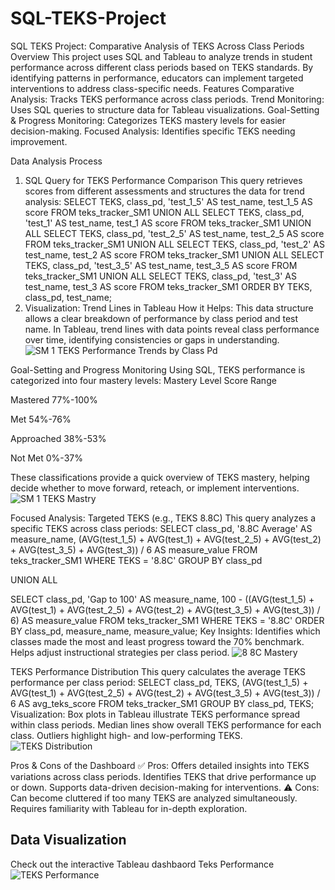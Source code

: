 # SQL-TEKS-Project
SQL TEKS Project: Comparative Analysis of TEKS Across Class Periods
Overview
This project uses SQL and Tableau to analyze trends in student performance across different class periods based on TEKS standards. By identifying patterns in performance, educators can implement targeted interventions to address class-specific needs.
Features
Comparative Analysis: Tracks TEKS performance across class periods.
Trend Monitoring: Uses SQL queries to structure data for Tableau visualizations.
Goal-Setting & Progress Monitoring: Categorizes TEKS mastery levels for easier decision-making.
Focused Analysis: Identifies specific TEKS needing improvement.

Data Analysis Process
1. SQL Query for TEKS Performance Comparison
This query retrieves scores from different assessments and structures the data for trend analysis:
SELECT TEKS, class_pd, 'test_1_5' AS test_name, test_1_5 AS score
FROM teks_tracker_SM1
UNION ALL
SELECT TEKS, class_pd, 'test_1' AS test_name, test_1 AS score
FROM teks_tracker_SM1
UNION ALL
SELECT TEKS, class_pd, 'test_2_5' AS test_name, test_2_5 AS score
FROM teks_tracker_SM1
UNION ALL
SELECT TEKS, class_pd, 'test_2' AS test_name, test_2 AS score
FROM teks_tracker_SM1
UNION ALL
SELECT TEKS, class_pd, 'test_3_5' AS test_name, test_3_5 AS score
FROM teks_tracker_SM1
UNION ALL
SELECT TEKS, class_pd, 'test_3' AS test_name, test_3 AS score
FROM teks_tracker_SM1
ORDER BY TEKS, class_pd, test_name;
2. Visualization: Trend Lines in Tableau
How it Helps:
This data structure allows a clear breakdown of performance by class period and test name.
In Tableau, trend lines with data points reveal class performance over time, identifying consistencies or gaps in understanding.
![SM 1 TEKS Performance Trends by Class Pd](https://github.com/user-attachments/assets/6f9431c7-0be2-4e3e-bb9b-a5d5c473763d)


Goal-Setting and Progress Monitoring
Using SQL, TEKS performance is categorized into four mastery levels:
Mastery Level
Score Range

Mastered
77%-100%

Met
54%-76%

Approached
38%-53%

Not Met
0%-37%

These classifications provide a quick overview of TEKS mastery, helping decide whether to move forward, reteach, or implement interventions.
![SM 1 TEKS Mastry](https://github.com/user-attachments/assets/45edd677-de95-4c85-b2b3-898723eca6c5)


Focused Analysis: Targeted TEKS (e.g., TEKS 8.8C)
This query analyzes a specific TEKS across class periods:
SELECT
    class_pd,
    '8.8C Average' AS measure_name,
    (AVG(test_1_5) + AVG(test_1) + AVG(test_2_5) + AVG(test_2) + AVG(test_3_5) + AVG(test_3)) / 6 AS measure_value
FROM teks_tracker_SM1
WHERE TEKS = '8.8C'
GROUP BY class_pd

UNION ALL

SELECT
    class_pd,
    'Gap to 100' AS measure_name,
    100 - ((AVG(test_1_5) + AVG(test_1) + AVG(test_2_5) + AVG(test_2) + AVG(test_3_5) + AVG(test_3)) / 6) AS measure_value
FROM teks_tracker_SM1
WHERE TEKS = '8.8C'
ORDER BY class_pd, measure_name, measure_value;
Key Insights:
Identifies which classes made the most and least progress toward the 70% benchmark.
Helps adjust instructional strategies per class period.
![8 8C Mastery](https://github.com/user-attachments/assets/62661a89-c69e-47de-a27b-cbf0fb0ecce3)


TEKS Performance Distribution
This query calculates the average TEKS performance per class period:
SELECT
    class_pd,
    TEKS,
    (AVG(test_1_5) + AVG(test_1) + AVG(test_2_5) + AVG(test_2) + AVG(test_3_5) + AVG(test_3)) / 6 AS avg_teks_score
FROM teks_tracker_SM1
GROUP BY class_pd, TEKS;
Visualization:
Box plots in Tableau illustrate TEKS performance spread within class periods.
Median lines show overall TEKS performance for each class.
Outliers highlight high- and low-performing TEKS.
![TEKS Distribution](https://github.com/user-attachments/assets/467af713-455c-4092-b74e-8d1ad76e99c0)


Pros & Cons of the Dashboard
✅ Pros:
Offers detailed insights into TEKS variations across class periods.
Identifies TEKS that drive performance up or down.
Supports data-driven decision-making for interventions.
⚠️ Cons:
Can become cluttered if too many TEKS are analyzed simultaneously.
Requires familiarity with Tableau for in-depth exploration.

## Data Visualization
Check out the interactive Tableau dashbaord
Teks Performance
![TEKS Performance](https://github.com/user-attachments/assets/bfd67bd5-51c2-4f1f-ab9a-e0df602d53aa)

